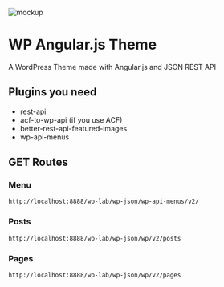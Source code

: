 ![mockup](http://g.recordit.co/fmzrIIjQxM.gif)

# WP Angular.js Theme
A WordPress Theme made with Angular.js and JSON REST API

## Plugins you need

* rest-api
* acf-to-wp-api (if you use ACF)
* better-rest-api-featured-images
* wp-api-menus


## GET Routes

### Menu

```
http://localhost:8888/wp-lab/wp-json/wp-api-menus/v2/
```

### Posts

```
http://localhost:8888/wp-lab/wp-json/wp/v2/posts
```


### Pages

```
http://localhost:8888/wp-lab/wp-json/wp/v2/pages
```
